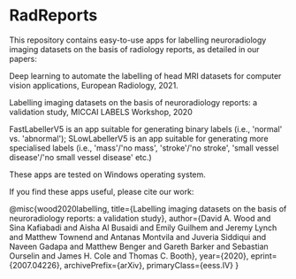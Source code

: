 # RadReports
This repository contains easy-to-use apps for labelling neuroradiology imaging datasets on the basis of radiology reports, as detailed in our papers: 


Deep learning to automate the labelling of head MRI datasets for computer vision
applications, European Radiology, 2021.

Labelling imaging datasets on the basis of neuroradiology reports: a validation study, MICCAI LABELS Workshop, 2020

FastLabellerV5 is an app suitable for generating binary labels (i.e., 'normal' vs. 'abnormal'); SLowLabellerV5 is an app suitable for generating more specialised labels (i.e., 'mass'/'no mass', 'stroke'/'no stroke', 'small vessel disease'/'no small vessel disease' etc.)

These apps are tested on Windows operating system.

If you find these apps useful, please cite our work:

@misc{wood2020labelling,
    title={Labelling imaging datasets on the basis of neuroradiology reports: a validation study},
    author={David A. Wood and Sina Kafiabadi and Aisha Al Busaidi and Emily Guilhem and Jeremy Lynch and Matthew Townend and Antanas Montvila and Juveria Siddiqui and Naveen Gadapa and Matthew Benger and Gareth Barker and Sebastian Ourselin and James H. Cole and Thomas C. Booth},
    year={2020},
    eprint={2007.04226},
    archivePrefix={arXiv},
    primaryClass={eess.IV}
}
